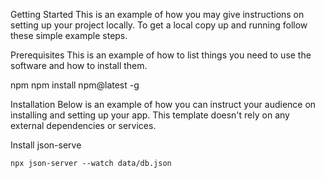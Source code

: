 Getting Started
This is an example of how you may give instructions on setting up your project locally. To get a local copy up and running follow these simple example steps.

Prerequisites
This is an example of how to list things you need to use the software and how to install them.

npm
npm install npm@latest -g

Installation
Below is an example of how you can instruct your audience on installing and setting up your app. This template doesn't rely on any external dependencies or services.

Install json-serve
```
npx json-server --watch data/db.json
```
